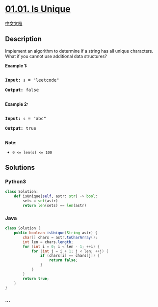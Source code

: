 # [01.01. Is Unique](https://leetcode-cn.com/problems/is-unique-lcci)

[中文文档](/lcci/01.01.Is%20Unique/README.md)

## Description
<p>Implement an algorithm to determine if a string has all unique characters. What if you cannot use additional data structures?</p>

<p><strong>Example 1:</strong></p>

<pre>

<strong>Input: </strong><code>s</code> = &quot;leetcode&quot;

<strong>Output: </strong>false

</pre>

<p><strong>Example 2:</strong></p>

<pre>

<strong>Input: </strong><code>s</code> = &quot;abc&quot;

<strong>Output: </strong>true

</pre>

<p><strong>Note:</strong></p>

<ul>
	<li><code>0 &lt;= len(s) &lt;= 100 </code></li>
</ul>




## Solutions


### Python3

```python
class Solution:
    def isUnique(self, astr: str) -> bool:
        sets = set(astr)
        return len(sets) == len(astr)
```

### Java

```java
class Solution {
    public boolean isUnique(String astr) {
        char[] chars = astr.toCharArray();
        int len = chars.length;
        for (int i = 0; i < len - 1; ++i) {
            for (int j = i + 1; j < len; ++j) {
                if (chars[i] == chars[j]) {
                    return false;
                }
            }
        }
        return true;
    }
}
```

### ...
```

```

